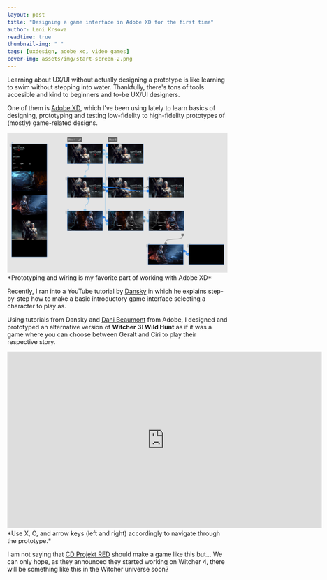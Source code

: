 ```yaml
---
layout: post
title: "Designing a game interface in Adobe XD for the first time"
author: Leni Krsova
readtime: true
thumbnail-img: " "
tags: [uxdesign, adobe xd, video games]
cover-img: assets/img/start-screen-2.png
---
```


Learning about UX/UI without actually designing a prototype is like learning to swim without stepping into water. Thankfully, there's tons of tools accesible and kind to beginners and to-be UX/UI designers.

One of them is <a href="https://www.adobe.com/products/xd.html">Adobe XD</a>, which I've been using lately to learn basics of designing, prototyping and testing low-fidelity to high-fidelity prototypes of (mostly) game-related designs.

<img src="/assets/img/adobe-xd-fun-stuff.PNG">
*Prototyping and wiring is my favorite part of working with Adobe XD*

Recently, I ran into a YouTube tutorial by <a href="https://www.youtube.com/channel/UCAbq1eKey19tt-FfaIO1RMA">Dansky</a> in which he explains step-by-step how to make a basic introductory game interface selecting a character to play as.

Using tutorials from Dansky and <a href="https://twitter.com/pingdani">Dani Beaumont</a> from Adobe, I designed and prototyped an alternative version of **Witcher 3: Wild Hunt** as if it was a game where you can choose between Geralt and Ciri to play their respective story.
 
<center><iframe width="720" height="405" src="https://xd.adobe.com/embed/4917e1e6-bf6f-43db-9869-b40bb0d5a19a-1c44/" frameborder="0" allowfullscreen></iframe></center>
*Use X, O, and arrow keys (left and right) accordingly to navigate through the prototype.*
 
I am not saying that <a href="https://en.cdprojektred.com/">CD Projekt RED</a> should make a game like this but... We can only hope, as they announced they started working on Witcher 4, there will be something like this in the Witcher universe soon?


